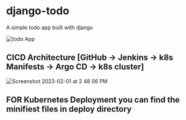 # django-todo
A simple todo app built with django

![todo App](https://raw.githubusercontent.com/shreys7/django-todo/develop/staticfiles/todoApp.png)

## CICD Architecture [GitHub -> Jenkins -> k8s Manifests -> Argo CD -> k8s cluster]

![Screenshot 2023-02-01 at 2 48 06 PM](https://user-images.githubusercontent.com/43399466/216001659-74024e94-2c3c-4f1a-8e2e-3ef69b3a88ad.png)

## FOR Kubernetes Deployment you can find the minifiest files in deploy directory
